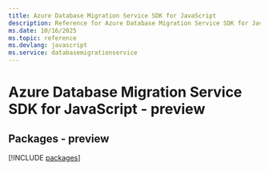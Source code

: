 ```yaml
---
title: Azure Database Migration Service SDK for JavaScript
description: Reference for Azure Database Migration Service SDK for JavaScript
ms.date: 10/16/2025
ms.topic: reference
ms.devlang: javascript
ms.service: databasemigrationservice
---
```

# Azure Database Migration Service SDK for JavaScript - preview
## Packages - preview
[!INCLUDE [packages](database-migration-service-index.md)]